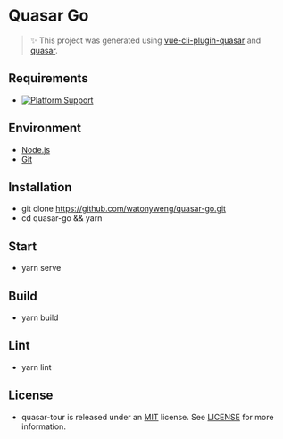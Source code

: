 # Quasar Go

> ✨ This project was generated using [vue-cli-plugin-quasar](https://github.com/quasarframework/vue-cli-plugin-quasar) and [quasar](https://github.com/quasarframework/quasar).

## Requirements

- [![Platform Support](https://img.shields.io/badge/Node.js-12.22.1-green)](https://nodejs.org)

## Environment

- [Node.js](https://nodejs.org)
- [Git](https://git-scm.com)

## Installation

- git clone <https://github.com/watonyweng/quasar-go.git>
- cd quasar-go && yarn

## Start

- yarn serve

## Build

- yarn build

## Lint

- yarn lint

## License

- quasar-tour is released under an [MIT](https://opensource.org/licenses/MIT) license. See [LICENSE](https://github.com/watonyweng/quasar-go/tree/master/LICENSE) for more information.
